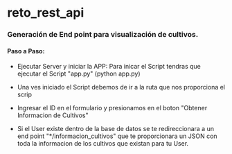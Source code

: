 # reto_rest_api
### Generación de End point para visualización de cultivos.

#### Paso a Paso:
- Ejecutar Server y iniciar la APP: Para inicar el Script tendras que ejecutar el Script "app.py" (python app.py)
- Una ves iniciado el Script debemos de ir a la ruta que nos proporciona el scrip
- Ingresar el ID en el formulario y presionamos en el boton "Obtener Informacion de Cultivos"

- Si el User existe dentro de la base de datos se te redireccionara a un end point "*/informacion_cultivos" que te proporcionara un JSON
  con toda la informacion de los cultivos que existan para tu User.
  
